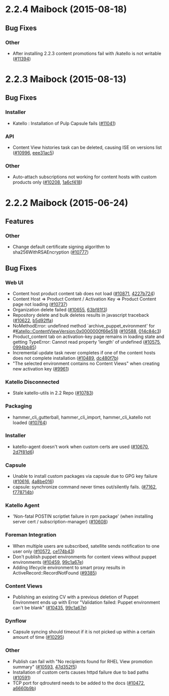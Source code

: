 # 2.2.4 Maibock (2015-08-18)

## Bug Fixes 

### Other
 * After installing 2.2.3 content promotions fail with /katello is not writable ([#11394](http://projects.theforeman.org/issues/11394))

# 2.2.3 Maibock (2015-08-13)

## Bug Fixes 

### Installer
 * Katello : Installation of Pulp Capsule fails ([#11041](http://projects.theforeman.org/issues/11041))

### API
 * Content View histories task can be deleted, causing ISE on versions list ([#10996](http://projects.theforeman.org/issues/10996), [eee31ac5](http://github.com/katello/katello/commit/eee31ac5debab9dc0ef1252156420577d5f93d31))

### Other
 * Auto-attach subscriptions not working for content hosts with custom products only ([#10208](http://projects.theforeman.org/issues/10208), [1a6cf418](http://github.com/katello/katello/commit/1a6cf418e421e3fa8ae3b61af92fbe1721cca923))

# 2.2.2 Maibock (2015-06-24)

## Features 

### Other
 * Change default certificate signing algorithm to sha256WithRSAEncryption ([#10777](http://projects.theforeman.org/issues/10777))

## Bug Fixes 

### Web UI
 * Content host product content tab does not load ([#10871](http://projects.theforeman.org/issues/10871), [4227b724](http://github.com/katello/katello/commit/4227b7240df02581baa5cef9bfa8a08bc26e951e))
 * Content Host => Product Content / Activation Key => Product Content page not loading ([#10737](http://projects.theforeman.org/issues/10737))
 * Organization delete failed ([#10655](http://projects.theforeman.org/issues/10655), [63bf81f3](http://github.com/katello/katello/commit/63bf81f35261b658832b18e46a9bca7fa35a8ed3))
 * Repository delete and bulk deletes results in javascript traceback ([#10622](http://projects.theforeman.org/issues/10622), [b5d92ffa](http://github.com/katello/katello/commit/b5d92ffa94d6797d979273bf6a8cacf7b13a1935))
 * NoMethodError: undefined method `archive_puppet_evironment' for #<Katello::ContentViewVersion:0x0000000f66e518> ([#10588](http://projects.theforeman.org/issues/10588), [014c84c3](http://github.com/katello/katello/commit/014c84c3b5d77981e69497d95922c71c55592031))
 * Product_content tab on activation-key page remains in loading state and getting TypeError: Cannot read property 'length' of undefined ([#10575](http://projects.theforeman.org/issues/10575), [0994bb85](http://github.com/katello/katello/commit/0994bb85a732738213f4db8bea6bcbd22b604ea0))
 * Incremental update task never completes if one of the content hosts does not complete installation ([#10489](http://projects.theforeman.org/issues/10489), [dc480f7b](http://github.com/katello/katello/commit/dc480f7b7d55506ab492b0776ed1f84d0a6e662e))
 * "The selected environment contains no Content Views" when creating new activation key ([#9961](http://projects.theforeman.org/issues/9961))

### Katello Disconnected
 * Stale katello-utils in 2.2 Repo ([#10783](http://projects.theforeman.org/issues/10783))

### Packaging
 * hammer_cli_gutterball, hammer_cli_import, hammer_cli_katello not loaded ([#10764](http://projects.theforeman.org/issues/10764))

### Installer
 * katello-agent doesn't work when custom certs are used ([#10670](http://projects.theforeman.org/issues/10670), [2d7f81d6](http://github.com/katello/katello-agent/commit/2d7f81d679a595dc674b4a9c4e604b7e56c51262))

### Capsule
 * Unable to install custom packages via capsule due to GPG key failure ([#10616](http://projects.theforeman.org/issues/10616), [4a8be016](http://github.com/katello//commit/4a8be016b48e0d810eceb37303967d95440b4e18))
 * capsule: synchronize command never times out/silently fails. ([#7162](http://projects.theforeman.org/issues/7162), [f778714b](http://github.com/katello/katello/commit/f778714b1e934857301ec977c31ec3e9075a3c4a))

### Katello Agent
 * 'Non-fatal POSTIN scriptlet failure in rpm package' (when installing server cert / subscription-manager) ([#10608](http://projects.theforeman.org/issues/10608))

### Foreman Integration
 * When multiple users are subscribed, satellite sends notification to one user only ([#10572](http://projects.theforeman.org/issues/10572), [ce174b43](http://github.com/katello/katello/commit/ce174b43f57e92d9e5b3b18494e7f27d56bffd12))
 * Don't publish puppet environments for content views without puppet environments ([#10459](http://projects.theforeman.org/issues/10459), [99c1a67e](http://github.com/katello/katello/commit/99c1a67ece5fea9329d73af1dc62380d519a6427))
 * Adding lifecycle environment to smart proxy results in ActiveRecord::RecordNotFound ([#9385](http://projects.theforeman.org/issues/9385))

### Content Views
 * Publishing an existing CV with a previous deletion of Puppet Environment ends up with Error "Validation failed: Puppet environment can't be blank" ([#10435](http://projects.theforeman.org/issues/10435), [99c1a67e](http://github.com/katello/katello/commit/99c1a67ece5fea9329d73af1dc62380d519a6427))

### Dynflow
 * Capsule syncing should timeout if it is not picked up within a certain amount of time ([#10295](http://projects.theforeman.org/issues/10295))

### Other
 * Publish can fail with "No recipients found for RHEL View promotion summary" ([#10593](http://projects.theforeman.org/issues/10593), [47d352f5](http://github.com/katello/katello/commit/47d352f58ede63ec80ac78059b074f1b8c73c3b9))
 * Installation of custom certs causes httpd failure due to bad paths ([#10591](http://projects.theforeman.org/issues/10591))
 * TCP port for qdrouterd needs to be added to the docs ([#10472](http://projects.theforeman.org/issues/10472), [a6660b9b](http://github.com/katello//commit/a6660b9be189fcc0084dcae14f0a3676bffe7d81))
